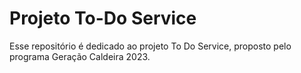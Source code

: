 <h1> Projeto To-Do Service</h1>
<p>Esse repositório é dedicado ao projeto To Do Service, proposto pelo programa Geração Caldeira 2023.</p>
